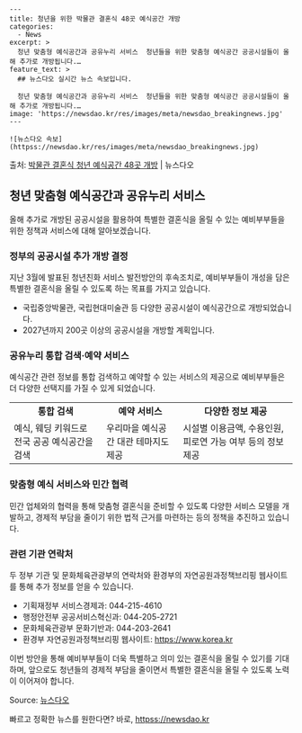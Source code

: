     ---
    title: 청년을 위한 박물관 결혼식 48곳 예식공간 개방
    categories:
      - News
    excerpt: >
      청년 맞춤형 예식공간과 공유누리 서비스  청년들을 위한 맞춤형 예식공간 공공시설들이 올해 추가로 개방됩니다.…
    feature_text: >
      ## 뉴스다오 실시간 뉴스 속보입니다.
    
      청년 맞춤형 예식공간과 공유누리 서비스  청년들을 위한 맞춤형 예식공간 공공시설들이 올해 추가로 개방됩니다.…
    image: 'https://newsdao.kr/res/images/meta/newsdao_breakingnews.jpg'
    ---
    
    ![뉴스다오 속보](httpss://newsdao.kr/res/images/meta/newsdao_breakingnews.jpg)

<p>출처: <a href="httpss://newsdao.kr/4455" rel="dofollow">박물관 결혼식 청년 예식공간 48곳 개방</a> | 뉴스다오</p>

<h2 data-ke-size="size26">청년 맞춤형 예식공간과 공유누리 서비스</h2>
<p data-ke-size="size16">올해 추가로 개방된 공공시설을 활용하여 특별한 결혼식을 올릴 수 있는 예비부부들을 위한 정책과 서비스에 대해 알아보겠습니다.</p>

<h3>정부의 공공시설 추가 개방 결정</h3>
<p data-ke-size="size16">지난 3월에 발표된 청년친화 서비스 발전방안의 후속조치로, 예비부부들이 개성을 담은 특별한 결혼식을 올릴 수 있도록 하는 목표를 가지고 있습니다.</p>
<ul>
  <li>국립중앙박물관, 국립현대미술관 등 다양한 공공시설이 예식공간으로 개방되었습니다.</li>
  <li>2027년까지 200곳 이상의 공공시설을 개방할 계획입니다.</li>
</ul>

<h3>공유누리 통합 검색·예약 서비스</h3>
<p data-ke-size="size16">예식공간 관련 정보를 통합 검색하고 예약할 수 있는 서비스의 제공으로 예비부부들은 더 다양한 선택지를 가질 수 있게 되었습니다.</p>
<table>
  <tr>
    <td style="text-align: center; height: 17px;"><b>통합 검색</b></td>
    <td style="text-align: center; height: 17px;"><b>예약 서비스</b></td>
    <td style="text-align: center; height: 17px;"><b>다양한 정보 제공</b></td>
  </tr>
  <tr>
    <td>예식, 웨딩 키워드로 전국 공공 예식공간을 검색</td>
    <td>우리마을 예식공간 대관 테마지도 제공</td>
    <td>시설별 이용금액, 수용인원, 피로연 가능 여부 등의 정보 제공</td>
  </tr>
</table>

<h3>맞춤형 예식 서비스와 민간 협력</h3>
<p data-ke-size="size16">민간 업체와의 협력을 통해 맞춤형 결혼식을 준비할 수 있도록 다양한 서비스 모델을 개발하고, 경제적 부담을 줄이기 위한 법적 근거를 마련하는 등의 정책을 추진하고 있습니다.</p>

<h3>관련 기관 연락처</h3>
<p data-ke-size="size16">두 정부 기관 및 문화체육관광부의 연락처와 환경부의 자연공원과정책브리핑 웹사이트를 통해 추가 정보를 얻을 수 있습니다.</p>
<ul>
  <li>기획재정부 서비스경제과: 044-215-4610</li>
  <li>행정안전부 공공서비스혁신과: 044-205-2721</li>
  <li>문화체육관광부 문화기반과: 044-203-2641</li>
  <li>환경부 자연공원과정책브리핑 웹사이트: <a href="https://https://www.korea.kr">https://www.korea.kr</a></li>
</ul>

<p data-ke-size="size16">이번 방안을 통해 예비부부들이 더욱 특별하고 의미 있는 결혼식을 올릴 수 있기를 기대하며, 앞으로도 청년들의 경제적 부담을 줄이면서 특별한 결혼식을 올릴 수 있도록 노력이 이어져야 합니다.</p>

Source: <a href="httpss://newsdao.kr/4455">뉴스다오</a> 

빠르고 정확한 뉴스를 원한다면? 바로, <a href="httpss://newsdao.kr" rel="dofollow">httpss://newsdao.kr</a>


    